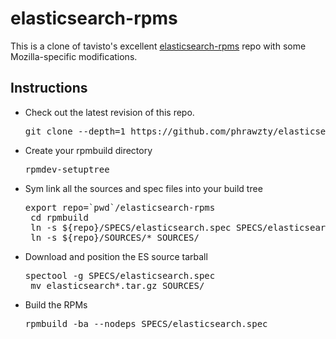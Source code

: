 elasticsearch-rpms
==================

This is a clone of tavisto's excellent [elasticsearch-rpms] repo with some Mozilla-specific modifications.

Instructions
------------

 * Check out the latest revision of this repo.

    <pre>git clone --depth=1 https://github.com/phrawzty/elasticsearch-rpms.git</pre>

 * Create your rpmbuild directory

    <pre>rpmdev-setuptree</pre>

 * Sym link all the sources and spec files into your build tree
    
    <pre>export repo=`pwd`/elasticsearch-rpms
    cd rpmbuild
    ln -s ${repo}/SPECS/elasticsearch.spec SPECS/elasticsearch.spec 
    ln -s ${repo}/SOURCES/* SOURCES/</pre>

 * Download and position the ES source tarball

    <pre>spectool -g SPECS/elasticsearch.spec
    mv elasticsearch*.tar.gz SOURCES/</pre>

 * Build the RPMs

    <pre>rpmbuild -ba --nodeps SPECS/elasticsearch.spec</pre>

[elasticsearch-rpms]: https://github.com/tavisto/elasticsearch-rpms
